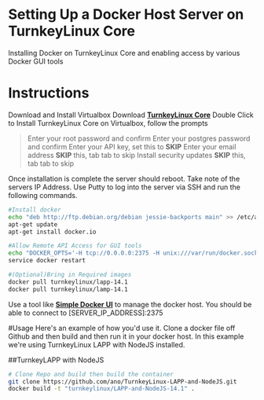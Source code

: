 # Setting Up a Docker Host Server on TurnkeyLinux Core
Installing Docker on TurnkeyLinux Core and enabling access by various Docker GUI tools

# Instructions
Download and Install Virtualbox
Download [**TurnkeyLinux Core**](https://www.turnkeylinux.org/download?file=turnkey-core-14.1-jessie-amd64.ova)
Double Click to Install TurnkeyLinux Core on Virtualbox, follow the prompts

> Enter your root password and confirm
> Enter your postgres password and confirm
> Enter your API key, set this to **SKIP**
> Enter your email address **SKIP** this, tab tab to skip
> Install security updates **SKIP** this, tab tab to skip

Once installation is complete the server should reboot. Take note of the servers IP Address.
Use Putty to log into the server via SSH and run the following commands.  

```bash
#Install docker
echo "deb http://ftp.debian.org/debian jessie-backports main" >> /etc/apt/sources.list.d/sources.list
apt-get update
apt-get install docker.io

#Allow Remote API Access for GUI tools
echo "DOCKER_OPTS='-H tcp://0.0.0.0:2375 -H unix:///var/run/docker.sock'" >> /etc/default/docker
service docker restart

#(Optional)Bring in Required images
docker pull turnkeylinux/lapp-14.1
docker pull turnkeylinux/lamp-14.1
```
Use a tool like [**Simple Docker UI**](https://chrome.google.com/webstore/detail/simple-docker-ui/jfaelnolkgonnjdlkfokjadedkacbnib?hl=en) to manage the docker host. You should be able to connect to [SERVER_IP_ADDRESS]:2375

#Usage
Here's an example of how you'd use it. Clone a docker file off Github and then build and then run it in your docker host. In this example we're using TurnkeyLinux LAPP with NodeJS installed.

##TurnkeyLAPP with NodeJS
```bash
# Clone Repo and build then build the container
git clone https://github.com/ano/TurnkeyLinux-LAPP-and-NodeJS.git
docker build -t "turnkeylinux/LAPP-and-NodeJS-14.1" .
```

